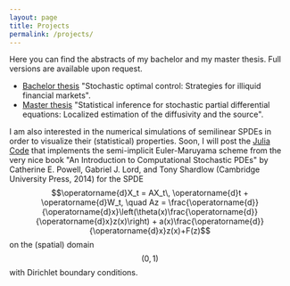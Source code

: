 ```yaml
---
layout: page
title: Projects
permalink: /projects/
---
```


Here you can find the abstracts of my bachelor and my master thesis. Full versions are available upon request.
+ [Bachelor thesis](/assets/docs/BSc_Abstract.pdf) "Stochastic optimal control: Strategies for illiquid
financial markets".
+ [Master thesis](/assets/docs/MSc_Abstract.pdf) "Statistical inference for stochastic partial
differential equations: Localized estimation of the diffusivity and the source".

I am also interested in the numerical simulations of semilinear SPDEs in order to visualize their (statistical) properties. Soon, I will post the [Julia Code](https://julialang.org/) that implements the semi-implicit Euler-Maruyama scheme from the very nice book "An Introduction to Computational
Stochastic PDEs" by Catherine E. Powell, Gabriel J. Lord, and Tony Shardlow (Cambridge University Press, 2014) for the SPDE
$$\operatorname{d}X_t = AX_t\, \operatorname{d}t + \operatorname{d}W_t, \quad Az = \frac{\operatorname{d}}{\operatorname{d}x}\left(\theta(x)\frac{\operatorname{d}}{\operatorname{d}x}z(x)\right) + a(x)\frac{\operatorname{d}}{\operatorname{d}x}z(x)+F(z)$$
on the (spatial) domain $$(0,1)$$ with Dirichlet boundary conditions.
